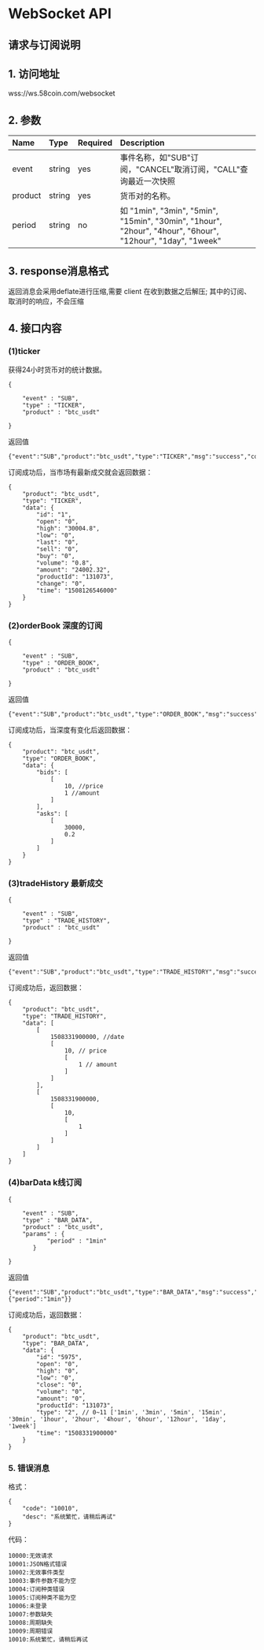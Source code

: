# WebSocket API

## 请求与订阅说明

## 1. 访问地址
wss://ws.58coin.com/websocket

## 2. 参数

| Name | Type | Required | Description |
| :- | :- | :- | :- |
| event | string | yes | 事件名称，如"SUB"订阅，"CANCEL"取消订阅，"CALL"查询最近一次快照 |
| product | string | yes | 货币对的名称。 |
| period | string | no | 如 "1min", "3min", "5min", "15min", "30min", "1hour", "2hour", "4hour", "6hour", "12hour", "1day",  "1week" |
## 3. response消息格式

返回消息会采用deflate进行压缩,需要 client 在收到数据之后解压;
其中的订阅、取消时的响应，不会压缩

## 4. 接口内容

### (1)ticker

获得24小时货币对的统计数据。
```
{
    
    "event" : "SUB",
    "type" : "TICKER",
    "product" : "btc_usdt"
   
}

```
返回值
```
{"event":"SUB","product":"btc_usdt","type":"TICKER","msg":"success","code":"0"}
```
订阅成功后，当市场有最新成交就会返回数据：
```
{
    "product": "btc_usdt",
    "type": "TICKER",
    "data": {
        "id": "1",
        "open": "0",
        "high": "30004.8",
        "low": "0",
        "last": "0",
        "sell": "0",
        "buy": "0",
        "volume": "0.8",
        "amount": "24002.32",
        "productId": "131073",
        "change": "0",
        "time": "1508126546000"
    }
}

```
### (2)orderBook 深度的订阅
```
{
    
    "event" : "SUB",
    "type" : "ORDER_BOOK",
    "product" : "btc_usdt"
   
}
```
返回值
```
{"event":"SUB","product":"btc_usdt","type":"ORDER_BOOK","msg":"success","code":"0"}
```
订阅成功后，当深度有变化后返回数据：
```
{
    "product": "btc_usdt",
    "type": "ORDER_BOOK",
    "data": {
        "bids": [
            [
                10, //price
                1 //amount
            ]
        ],
        "asks": [
            [
                30000,
                0.2
            ]
        ]
    }
}

```
### (3)tradeHistory 最新成交
```
{
    
    "event" : "SUB",
    "type" : "TRADE_HISTORY",
    "product" : "btc_usdt"
   
}
```
返回值
```
{"event":"SUB","product":"btc_usdt","type":"TRADE_HISTORY","msg":"success","code":"0"}
```
订阅成功后，返回数据：
```
{
    "product": "btc_usdt",
    "type": "TRADE_HISTORY",
    "data": [
        [
            1508331900000, //date
            [
                10, // price
                [
                    1 // amount
                ]
            ]
        ],
        [
            1508331900000,
            [
                10,
                [
                    1
                ]
            ]
        ]
    ]
}

```
### (4)barData k线订阅
```
{
    
    "event" : "SUB",
    "type" : "BAR_DATA",
    "product" : "btc_usdt",
    "params" : {
           "period" : "1min" 
       }

}
```
返回值
```
{"event":"SUB","product":"btc_usdt","type":"BAR_DATA","msg":"success","code":"0","params":{"period":"1min"}}
```
订阅成功后，返回数据：
```
{
    "product": "btc_usdt",
    "type": "BAR_DATA",
    "data": {
        "id": "5975",
        "open": "0",
        "high": "0",
        "low": "0",
        "close": "0",
        "volume": "0",
        "amount": "0",
        "productId": "131073",
        "type": "2", // 0~11 ['1min', '3min', '5min', '15min', '30min', '1hour', '2hour', '4hour', '6hour', '12hour', '1day', '1week']
        "time": "1508331900000"
    }
}

```

### 5. 错误消息

  格式：
  ```
  {
      "code": "10010",
      "desc": "系统繁忙，请稍后再试"
  }

  ```
  代码：
  ```
  10000:无效请求
  10001:JSON格式错误
  10002:无效事件类型
  10003:事件参数不能为空
  10004:订阅种类错误
  10005:订阅种类不能为空
  10006:未登录
  10007:参数缺失
  10008:周期缺失
  10009:周期错误
  10010:系统繁忙，请稍后再试

  ```

